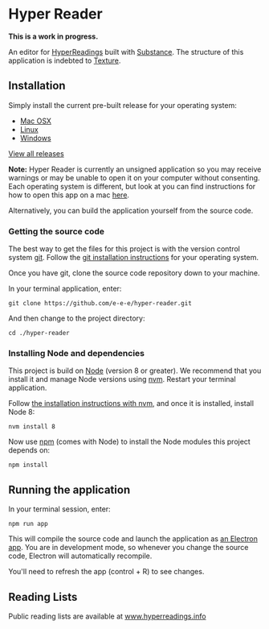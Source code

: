 # Hyper Reader

**This is a work in progress.**

An editor for [HyperReadings](https://github.com/sdockray/hyperreadings) built with [Substance](http://substance.io/).
The structure of this application is indebted to [Texture](https://github.com/substance/texture).

## Installation

Simply install the current pre-built release for your operating system:

- [Mac OSX](https://github.com/e-e-e/hyper-reader/releases/download/v0.0.3-2/HyperReader-0.0.3-2.dmg)
- [Linux](https://github.com/e-e-e/hyper-reader/releases/download/v0.0.3-2/HyperReader-0.0.3-2-x86_64.AppImage)
- [Windows](https://github.com/e-e-e/hyper-reader/releases/download/v0.0.3-2/HyperReader-Setup-0.0.3-2.exe)

[View all releases](https://github.com/e-e-e/hyper-reader/releases)

**Note:** Hyper Reader is currently an unsigned application so you may receive warnings or may be unable to open it on your computer without consenting. Each operating system is different, but look at you can find instructions for how to open this app on a mac [here](https://www.howtogeek.com/205393/gatekeeper-101-why-your-mac-only-allows-apple-approved-software-by-default/).

Alternatively, you can build the application yourself from the source code.

### Getting the source code

The best way to get the files for this project is with the version control system [git](https://git-scm.com/).
Follow the [git installation instructions](https://git-scm.com/downloads) for your operating system.

Once you have git, clone the source code repository down to your machine.

In your terminal application, enter:

```
git clone https://github.com/e-e-e/hyper-reader.git
```

And then change to the project directory:

```
cd ./hyper-reader
```

### Installing Node and dependencies

This project is build on [Node](https://nodejs.org/en/) (version 8 or greater).
We recommend that you install it and manage Node versions using [nvm](https://github.com/creationix/nvm).
Restart your terminal application.

Follow [the installation instructions with nvm](https://github.com/creationix/nvm#installation), and once it is installed, install Node 8:

```
nvm install 8
```

Now use [npm](https://www.npmjs.com/) (comes with Node) to install the Node modules this project depends on:

```
npm install
```

## Running the application

In your terminal session, enter:

```
npm run app
```

This will compile the source code and launch the application as [an Electron app](https://electronjs.org/).
You are in development mode, so whenever you change the source code, Electron will automatically recompile.

You'll need to refresh the app (control + R) to see changes.

## Reading Lists

Public reading lists are available at www.hyperreadings.info
